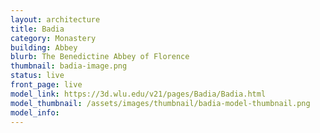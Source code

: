 ```yaml
---
layout: architecture
title: Badia
category: Monastery
building: Abbey
blurb: The Benedictine Abbey of Florence
thumbnail: badia-image.png
status: live
front_page: live
model_link: https://3d.wlu.edu/v21/pages/Badia/Badia.html
model_thumbnail: /assets/images/thumbnail/badia-model-thumbnail.png
model_info: 
---
```


